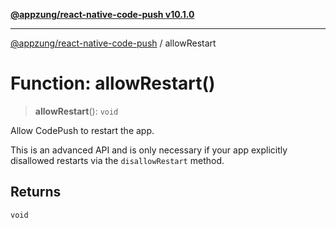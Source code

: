 [**@appzung/react-native-code-push v10.1.0**](../README.md)

---

[@appzung/react-native-code-push](../README.md) / allowRestart

# Function: allowRestart()

> **allowRestart**(): `void`

Allow CodePush to restart the app.

This is an advanced API and is only necessary if your app explicitly disallowed restarts via the `disallowRestart` method.

## Returns

`void`
